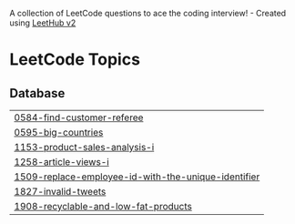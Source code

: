 A collection of LeetCode questions to ace the coding interview! - Created using [LeetHub v2](https://github.com/arunbhardwaj/LeetHub-2.0)
<!---LeetCode Topics Start-->
# LeetCode Topics
## Database
|  |
| ------- |
| [0584-find-customer-referee](https://github.com/Vamsi-krishna67/LeetCode/tree/master/0584-find-customer-referee) |
| [0595-big-countries](https://github.com/Vamsi-krishna67/LeetCode/tree/master/0595-big-countries) |
| [1153-product-sales-analysis-i](https://github.com/Vamsi-krishna67/LeetCode/tree/master/1153-product-sales-analysis-i) |
| [1258-article-views-i](https://github.com/Vamsi-krishna67/LeetCode/tree/master/1258-article-views-i) |
| [1509-replace-employee-id-with-the-unique-identifier](https://github.com/Vamsi-krishna67/LeetCode/tree/master/1509-replace-employee-id-with-the-unique-identifier) |
| [1827-invalid-tweets](https://github.com/Vamsi-krishna67/LeetCode/tree/master/1827-invalid-tweets) |
| [1908-recyclable-and-low-fat-products](https://github.com/Vamsi-krishna67/LeetCode/tree/master/1908-recyclable-and-low-fat-products) |
<!---LeetCode Topics End-->